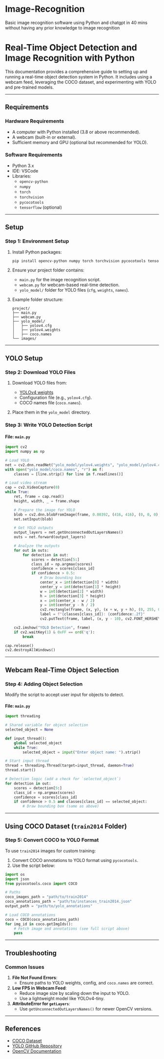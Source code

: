 # Image-Recognition
Basic image recognition software using Python and chatgpt in 40 mins without having any prior knowledge to image recognition
# Real-Time Object Detection and Image Recognition with Python

This documentation provides a comprehensive guide to setting up and running a real-time object detection system in Python. It includes using a webcam feed, leveraging the COCO dataset, and experimenting with YOLO and pre-trained models.

---

## **Requirements**

### **Hardware Requirements**
- A computer with Python installed (3.8 or above recommended).
- A webcam (built-in or external).
- Sufficient memory and GPU (optional but recommended for YOLO).

### **Software Requirements**
- Python 3.x
- IDE: VSCode
- Libraries:
  - `opencv-python`
  - `numpy`
  - `torch`
  - `torchvision`
  - `pycocotools`
  - `tensorflow` (optional)

---

## **Setup**

### **Step 1: Environment Setup**
1. Install Python packages:
   ```bash
   pip install opencv-python numpy torch torchvision pycocotools tensorflow
   ```

2. Ensure your project folder contains:
   - `main.py` for the image recognition script.
   - `webcam.py` for webcam-based real-time detection.
   - `yolo_model/` folder for YOLO files (`cfg`, `weights`, `names`).

3. Example folder structure:
   ```plaintext
   project/
   ├── main.py
   ├── webcam.py
   ├── yolo_model/
   │   ├── yolov4.cfg
   │   ├── yolov4.weights
   │   ├── coco.names
   └── images/
   ```

---

## **YOLO Setup**

### **Step 2: Download YOLO Files**
1. Download YOLO files from:
   - [YOLOv4 weights](https://github.com/AlexeyAB/darknet/releases/)
   - Configuration file (e.g., `yolov4.cfg`).
   - COCO names file (`coco.names`).

2. Place them in the `yolo_model` directory.

### **Step 3: Write YOLO Detection Script**
#### **File: `main.py`**
```python
import cv2
import numpy as np

# Load YOLO
net = cv2.dnn.readNet("yolo_model/yolov4.weights", "yolo_model/yolov4.cfg")
with open("yolo_model/coco.names", "r") as f:
    classes = [line.strip() for line in f.readlines()]

# Load video stream
cap = cv2.VideoCapture(0)
while True:
    ret, frame = cap.read()
    height, width, _ = frame.shape

    # Prepare the image for YOLO
    blob = cv2.dnn.blobFromImage(frame, 0.00392, (416, 416), (0, 0, 0), True, crop=False)
    net.setInput(blob)

    # Get YOLO outputs
    output_layers = net.getUnconnectedOutLayersNames()
    outs = net.forward(output_layers)

    # Analyze the outputs
    for out in outs:
        for detection in out:
            scores = detection[5:]
            class_id = np.argmax(scores)
            confidence = scores[class_id]
            if confidence > 0.5:
                # Draw bounding box
                center_x = int(detection[0] * width)
                center_y = int(detection[1] * height)
                w = int(detection[2] * width)
                h = int(detection[3] * height)
                x = int(center_x - w / 2)
                y = int(center_y - h / 2)
                cv2.rectangle(frame, (x, y), (x + w, y + h), (0, 255, 0), 2)
                label = f"{classes[class_id]}: {confidence:.2f}"
                cv2.putText(frame, label, (x, y - 10), cv2.FONT_HERSHEY_SIMPLEX, 0.5, (0, 255, 0), 2)

    cv2.imshow("YOLO Detection", frame)
    if cv2.waitKey(1) & 0xFF == ord('q'):
        break

cap.release()
cv2.destroyAllWindows()
```

---

## **Webcam Real-Time Object Selection**

### **Step 4: Adding Object Selection**
Modify the script to accept user input for objects to detect.

#### **File: `main.py`**
```python
import threading

# Shared variable for object selection
selected_object = None

def input_thread():
    global selected_object
    while True:
        selected_object = input("Enter object name: ").strip()

# Start input thread
thread = threading.Thread(target=input_thread, daemon=True)
thread.start()

# Detection logic (add a check for `selected_object`)
for detection in out:
    scores = detection[5:]
    class_id = np.argmax(scores)
    confidence = scores[class_id]
    if confidence > 0.5 and classes[class_id] == selected_object:
        # Draw bounding box (same as above)
```

---

## **Using COCO Dataset (`train2014` Folder)**

### **Step 5: Convert COCO to YOLO Format**
To use `train2014` images for custom training:
1. Convert COCO annotations to YOLO format using `pycocotools`.
2. Use the script below:

```python
import os
import json
from pycocotools.coco import COCO

# Paths
coco_images_path = "path/to/train2014"
coco_annotations_path = "path/to/instances_train2014.json"
output_path = "path/to/yolo_annotations"

# Load COCO annotations
coco = COCO(coco_annotations_path)
for img_id in coco.getImgIds():
    # Fetch image and annotations (see full script above)
    pass
```

---

## **Troubleshooting**

### **Common Issues**
1. **File Not Found Errors**:
   - Ensure paths to YOLO weights, config, and `coco.names` are correct.
2. **Low FPS in Webcam Feed**:
   - Reduce image size by scaling down the input to YOLO.
   - Use a lightweight model like YOLOv4-tiny.
3. **AttributeError for `getLayers`**:
   - Use `getUnconnectedOutLayersNames()` for newer OpenCV versions.

---

## **References**
- [COCO Dataset](https://cocodataset.org/)
- [YOLO GitHub Repository](https://github.com/AlexeyAB/darknet)
- [OpenCV Documentation](https://docs.opencv.org/)


